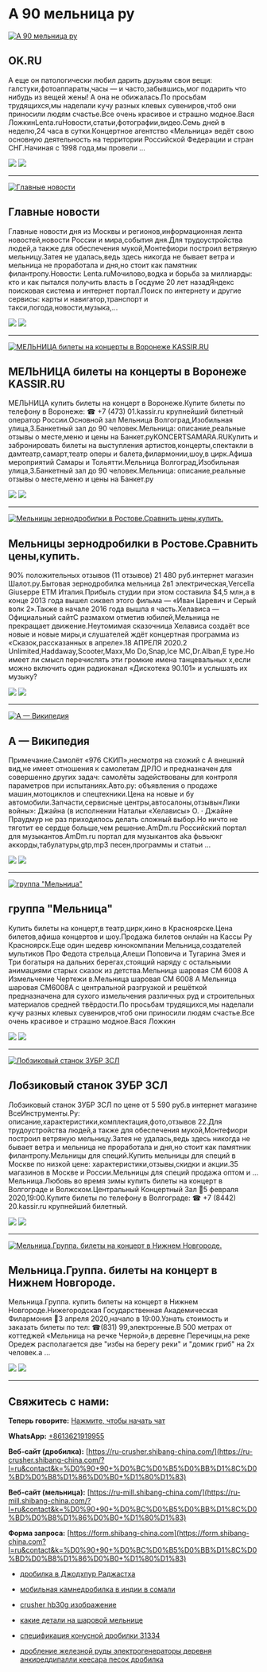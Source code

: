 # А 90 мельница ру

<a href="https://swt.shibang-china.com/?l=ru&img&k=%D0%90+90+%D0%BC%D0%B5%D0%BB%D1%8C%D0%BD%D0%B8%D1%86%D0%B0+%D1%80%D1%83" target="_blank">![А 90 мельница ру](http://static.shibang-china.com/all-800x300/1242.jpg)</a>

## OK.RU
А еще он патологически любил дарить друзьям свои вещи: галстуки,фотоаппараты,часы — и часто,забывшись,мог подарить что нибудь из вещей жены! А она не обижалась.По просьбам трудящихся,мы наделали кучу разных клевых сувениров,чтоб они приносили людям счастье.Все очень красивое и страшно модное.Вася ЛожкинLenta.ruНовости,статьи,фотографии,видео.Семь дней в неделю,24 часа в сутки.Концертное агентство &#171;Мельница&#187; ведёт свою основную деятельность на территории Российской Федерации и стран СНГ.Начиная с 1998 года,мы провели …


<a href="https://whatsapp.shibangsoft.com/WhatsApp.php" target="_blank" title="WhatsApp">![](http://static.shibang-china.com/icon/whatsapp.png)</a> <a href="https://swt.shibang-china.com/?l=ru&icon&k=%D0%90+90+%D0%BC%D0%B5%D0%BB%D1%8C%D0%BD%D0%B8%D1%86%D0%B0+%D1%80%D1%83" target="_blank">![](http://static.shibang-china.com/icon/chat-ru.png)</a>

---

<a href="https://swt.shibang-china.com/?l=ru&img&k=%D0%90+90+%D0%BC%D0%B5%D0%BB%D1%8C%D0%BD%D0%B8%D1%86%D0%B0+%D1%80%D1%83" target="_blank">![Главные новости](http://static.shibang-china.com/all-800x300/338.jpg)</a>

## Главные новости
Главные новости дня из Москвы и регионов,информационная лента новостей,новости России и мира,события дня.Для трудоустройства людей,а также для обеспечения мукой,Монтефиори построил ветряную мельницу.Затея не удалась,ведь здесь никогда не бывает ветра и мельница не проработала и дня,но стоит как памятник филантропу.Новости: Lenta.ruМочилово,водка и борьба за миллиарды: кто и как пытался получить власть в Госдуме 20 лет назадЯндекс поисковая система и интернет портал.Поиск по интернету и другие сервисы: карты и навигатор,транспорт и такси,погода,новости,музыка,…


<a href="https://whatsapp.shibangsoft.com/WhatsApp.php" target="_blank" title="WhatsApp">![](http://static.shibang-china.com/icon/whatsapp.png)</a> <a href="https://swt.shibang-china.com/?l=ru&icon&k=%D0%90+90+%D0%BC%D0%B5%D0%BB%D1%8C%D0%BD%D0%B8%D1%86%D0%B0+%D1%80%D1%83" target="_blank">![](http://static.shibang-china.com/icon/chat-ru.png)</a>

---

<a href="https://swt.shibang-china.com/?l=ru&img&k=%D0%90+90+%D0%BC%D0%B5%D0%BB%D1%8C%D0%BD%D0%B8%D1%86%D0%B0+%D1%80%D1%83" target="_blank">![МЕЛЬНИЦА билеты на концерты в Воронеже KASSIR.RU](http://static.shibang-china.com/all-800x300/1512.jpg)</a>

## МЕЛЬНИЦА билеты на концерты в Воронеже KASSIR.RU
МЕЛЬНИЦА купить билеты на концерт в Воронеже.Купите билеты по телефону в Воронеже: ☎ +7 (473) 01.kassir.ru крупнейший билетный оператор России.Основной зал Мельница Волгоград,Изобильная улица,3.Банкетный зал до 90 человек.Мельница: описание,реальные отзывы о месте,меню и цены на Банкет.руKONCERTSAMARA.RUКупить и забронировать билеты на выступления артистов,концерты,спектакли в дамтеатр,самарт,театр оперы и балета,филармонии,шоу,в цирк.Афиша мероприятий Самары и Тольятти.Мельница Волгоград,Изобильная улица,3.Банкетный зал до 90 человек.Мельница: описание,реальные отзывы о месте,меню и цены на Банкет.ру


<a href="https://whatsapp.shibangsoft.com/WhatsApp.php" target="_blank" title="WhatsApp">![](http://static.shibang-china.com/icon/whatsapp.png)</a> <a href="https://swt.shibang-china.com/?l=ru&icon&k=%D0%90+90+%D0%BC%D0%B5%D0%BB%D1%8C%D0%BD%D0%B8%D1%86%D0%B0+%D1%80%D1%83" target="_blank">![](http://static.shibang-china.com/icon/chat-ru.png)</a>

---

<a href="https://swt.shibang-china.com/?l=ru&img&k=%D0%90+90+%D0%BC%D0%B5%D0%BB%D1%8C%D0%BD%D0%B8%D1%86%D0%B0+%D1%80%D1%83" target="_blank">![Мельницы зернодробилки в Ростове.Сравнить цены,купить.](http://static.shibang-china.com/all-800x300/631.jpg)</a>

## Мельницы зернодробилки в Ростове.Сравнить цены,купить.
90% положительных отзывов (11 отзывов) 21 480 руб.интернет магазин Шалот.ру.Бытовая зернодробилка мельница 2в1 электрическая,Vercella Giuseppe ETM Италия.Прибыль студии при этом составила $4,5 млн,а в конце 2013 года вышел сиквел этого фильма — &#171;Иван Царевич и Серый волк 2&#187;.Также в начале 2016 года вышла я часть.Хелависа — Официальный сайтС размахом отметив юбилей,Мельница не прекращает движение.Неутомимая сказочница Хелависа создаёт все новые и новые миры,и слушателей ждёт концертная программа из &#171;Сказок,рассказанных в апреле&#187;.18 АПРЕЛЯ 2020.2 Unlimited,Haddaway,Scooter,Maxx,Mo Do,Snap,Ice MC,Dr.Alban,E type.Но имеет ли смысл перечислять эти громкие имена танцевальных х,если можно включить один радиоканал &#171;Дискотека 90.101&#187; и услышать их музыку?


<a href="https://whatsapp.shibangsoft.com/WhatsApp.php" target="_blank" title="WhatsApp">![](http://static.shibang-china.com/icon/whatsapp.png)</a> <a href="https://swt.shibang-china.com/?l=ru&icon&k=%D0%90+90+%D0%BC%D0%B5%D0%BB%D1%8C%D0%BD%D0%B8%D1%86%D0%B0+%D1%80%D1%83" target="_blank">![](http://static.shibang-china.com/icon/chat-ru.png)</a>

---

<a href="https://swt.shibang-china.com/?l=ru&img&k=%D0%90+90+%D0%BC%D0%B5%D0%BB%D1%8C%D0%BD%D0%B8%D1%86%D0%B0+%D1%80%D1%83" target="_blank">![А — Википедия](http://static.shibang-china.com/all-800x300/612.jpg)</a>

## А — Википедия
Примечание.Самолёт &#171;976 СКИП&#187;,несмотря на схожий с А внешний вид,не имеет отношения к самолетам ДРЛО и предназначен для совершенно других задач: самолёты задействованы для контроля параметров при испытаниях.Авто.ру: объявления о продаже машин,мотоциклов и спецтехники.Цена на новые и бу автомобили.Запчасти,сервисные центры,автосалоны,отзывы&#171;Лики войны&#187;: Джайна (в исполнении Натальи &#171;Хелависы&#187; О.&nbsp;&#0183;&#32;Джайне Праудмур не раз приходилось делать сложный выбор.Но ничто не тяготит ее сердце больше,чем решение.AmDm.ru Российский портал для музыкантов.AmDm.ru портал для музыкантов aka фьвьюкг аккорды,табулатуры,gtp,mp3 песен,программы и статьи …


<a href="https://whatsapp.shibangsoft.com/WhatsApp.php" target="_blank" title="WhatsApp">![](http://static.shibang-china.com/icon/whatsapp.png)</a> <a href="https://swt.shibang-china.com/?l=ru&icon&k=%D0%90+90+%D0%BC%D0%B5%D0%BB%D1%8C%D0%BD%D0%B8%D1%86%D0%B0+%D1%80%D1%83" target="_blank">![](http://static.shibang-china.com/icon/chat-ru.png)</a>

---

<a href="https://swt.shibang-china.com/?l=ru&img&k=%D0%90+90+%D0%BC%D0%B5%D0%BB%D1%8C%D0%BD%D0%B8%D1%86%D0%B0+%D1%80%D1%83" target="_blank">![группа &quot;Мельница&quot;](http://static.shibang-china.com/all-800x300/1138.jpg)</a>

## группа &quot;Мельница&quot;
Купить билеты на концерт,в театр,цирк,кино в Красноярске.Цена билетов,афиша концертов и шоу.Продажа билетов онлайн на Кассы Ру Красноярск.Еще один шедевр кинокомпании Мельница,создателей мультиков Про Федота стрельца,Алеши Поповича и Тугарина Змея и Три богатыря на дальних берегах,стоящий наряду с остальными анимациями старых сказок из детства.Мельница шаровая СМ 6008 А Измельчение Чертежи в.Мельница шаровая СМ 6008 А Мельница шаровая СМ6008А с центральной разгрузкой и решёткой предназначена для сухого измельчения различных руд и строительных материалов средней твёрдости.По просьбам трудящихся,мы наделали кучу разных клевых сувениров,чтоб они приносили людям счастье.Все очень красивое и страшно модное.Вася Ложкин


<a href="https://whatsapp.shibangsoft.com/WhatsApp.php" target="_blank" title="WhatsApp">![](http://static.shibang-china.com/icon/whatsapp.png)</a> <a href="https://swt.shibang-china.com/?l=ru&icon&k=%D0%90+90+%D0%BC%D0%B5%D0%BB%D1%8C%D0%BD%D0%B8%D1%86%D0%B0+%D1%80%D1%83" target="_blank">![](http://static.shibang-china.com/icon/chat-ru.png)</a>

---

<a href="https://swt.shibang-china.com/?l=ru&img&k=%D0%90+90+%D0%BC%D0%B5%D0%BB%D1%8C%D0%BD%D0%B8%D1%86%D0%B0+%D1%80%D1%83" target="_blank">![Лобзиковый станок ЗУБР ЗСЛ](http://static.shibang-china.com/all-800x300/1238.jpg)</a>

## Лобзиковый станок ЗУБР ЗСЛ
Лобзиковый станок ЗУБР ЗСЛ по цене от 5 590 руб.в интернет магазине ВсеИнструменты.Ру: описание,характеристики,комплектация,фото,отзывов 22.Для трудоустройства людей,а также для обеспечения мукой,Монтефиори построил ветряную мельницу.Затея не удалась,ведь здесь никогда не бывает ветра и мельница не проработала и дня,но стоит как памятник филантропу.Мельницы для специй.Купить мельницы для специй в Москве по низкой цене: характеристики,отзывы,скидки и акции.35 магазинов в Москве и России.Мельницы для специй продажа оптом и …Мельница.Любовь во время зимы купить билеты на концерт в Волгограде и Волжском.Центральный Концертный Зал 📅5 февраля 2020,19:00.Купите билеты по телефону в Волгограде: ☎ +7 (8442) 20.kassir.ru крупнейший билетный.


<a href="https://whatsapp.shibangsoft.com/WhatsApp.php" target="_blank" title="WhatsApp">![](http://static.shibang-china.com/icon/whatsapp.png)</a> <a href="https://swt.shibang-china.com/?l=ru&icon&k=%D0%90+90+%D0%BC%D0%B5%D0%BB%D1%8C%D0%BD%D0%B8%D1%86%D0%B0+%D1%80%D1%83" target="_blank">![](http://static.shibang-china.com/icon/chat-ru.png)</a>

---

<a href="https://swt.shibang-china.com/?l=ru&img&k=%D0%90+90+%D0%BC%D0%B5%D0%BB%D1%8C%D0%BD%D0%B8%D1%86%D0%B0+%D1%80%D1%83" target="_blank">![Мельница.Группа. билеты на концерт в Нижнем Новгороде.](http://static.shibang-china.com/all-800x300/162.jpg)</a>

## Мельница.Группа. билеты на концерт в Нижнем Новгороде.
Мельница.Группа. купить билеты на концерт в Нижнем Новгороде.Нижегородская Государственная Академическая Филармония 📅3 апреля 2020,начало в 19:00.Узнать стоимость и заказать билеты по тел: ☎(831) 99,электронные.В 500 метрах от коттеджей &#171;Мельница на речке Черной&#187;,в деревне Перечицы,на реке Оредеж располагается две &quot;избы на берегу реки&quot; и &quot;домик гриб&quot; на 2х человек.а …

<a href="https://whatsapp.shibangsoft.com/WhatsApp.php" target="_blank" title="WhatsApp">![](http://static.shibang-china.com/icon/whatsapp.png)</a> <a href="https://swt.shibang-china.com/?l=ru&icon&k=%D0%90+90+%D0%BC%D0%B5%D0%BB%D1%8C%D0%BD%D0%B8%D1%86%D0%B0+%D1%80%D1%83" target="_blank">![](http://static.shibang-china.com/icon/chat-ru.png)</a>

---
## Свяжитесь с нами:

**Теперь говорите:** [Нажмите, чтобы начать чат](https://swt.shibang-china.com?l=ru&contact&k=%D0%90+90+%D0%BC%D0%B5%D0%BB%D1%8C%D0%BD%D0%B8%D1%86%D0%B0+%D1%80%D1%83)

**WhatsApp:**  [+8613621919955](https://whatsapp.shibangsoft.com/WhatsApp.php)

**Веб-сайт (дробилка):** [https://ru-crusher.shibang-china.com/](https://ru-crusher.shibang-china.com/?l=ru&contact&k=%D0%90+90+%D0%BC%D0%B5%D0%BB%D1%8C%D0%BD%D0%B8%D1%86%D0%B0+%D1%80%D1%83)

**Веб-сайт (мельница):** [https://ru-mill.shibang-china.com/](https://ru-mill.shibang-china.com/?l=ru&contact&k=%D0%90+90+%D0%BC%D0%B5%D0%BB%D1%8C%D0%BD%D0%B8%D1%86%D0%B0+%D1%80%D1%83)

**Форма запроса:** [https://form.shibang-china.com](https://form.shibang-china.com?l=ru&contact&k=%D0%90+90+%D0%BC%D0%B5%D0%BB%D1%8C%D0%BD%D0%B8%D1%86%D0%B0+%D1%80%D1%83)

* [дробилка в Джодхпур Раджастха](../134/%D0%B4%D1%80%D0%BE%D0%B1%D0%B8%D0%BB%D0%BA%D0%B0%20%D0%B2%20%D0%94%D0%B6%D0%BE%D0%B4%D1%85%D0%BF%D1%83%D1%80%20%D0%A0%D0%B0%D0%B4%D0%B6%D0%B0%D1%81%D1%82%D1%85%D0%B0.md)

* [мобильная камнедробилка в индии в сомали](../135/%D0%BC%D0%BE%D0%B1%D0%B8%D0%BB%D1%8C%D0%BD%D0%B0%D1%8F%20%D0%BA%D0%B0%D0%BC%D0%BD%D0%B5%D0%B4%D1%80%D0%BE%D0%B1%D0%B8%D0%BB%D0%BA%D0%B0%20%D0%B2%20%D0%B8%D0%BD%D0%B4%D0%B8%D0%B8%20%D0%B2%20%D1%81%D0%BE%D0%BC%D0%B0%D0%BB%D0%B8.md)

* [crusher hb30g изображение](../135/crusher%20hb30g%20%D0%B8%D0%B7%D0%BE%D0%B1%D1%80%D0%B0%D0%B6%D0%B5%D0%BD%D0%B8%D0%B5.md)

* [какие детали на шаровой мельнице](../134/%D0%BA%D0%B0%D0%BA%D0%B8%D0%B5%20%D0%B4%D0%B5%D1%82%D0%B0%D0%BB%D0%B8%20%D0%BD%D0%B0%20%D1%88%D0%B0%D1%80%D0%BE%D0%B2%D0%BE%D0%B9%20%D0%BC%D0%B5%D0%BB%D1%8C%D0%BD%D0%B8%D1%86%D0%B5.md)

* [спецификация конусной дробилки 31334](../133/%D1%81%D0%BF%D0%B5%D1%86%D0%B8%D1%84%D0%B8%D0%BA%D0%B0%D1%86%D0%B8%D1%8F%20%D0%BA%D0%BE%D0%BD%D1%83%D1%81%D0%BD%D0%BE%D0%B9%20%D0%B4%D1%80%D0%BE%D0%B1%D0%B8%D0%BB%D0%BA%D0%B8%2031334.md)

* [дробление железной руды электрогенераторы деревня анкиреддипалли кеесара песок дробилка](../132/%D0%B4%D1%80%D0%BE%D0%B1%D0%BB%D0%B5%D0%BD%D0%B8%D0%B5%20%D0%B6%D0%B5%D0%BB%D0%B5%D0%B7%D0%BD%D0%BE%D0%B9%20%D1%80%D1%83%D0%B4%D1%8B%20%D1%8D%D0%BB%D0%B5%D0%BA%D1%82%D1%80%D0%BE%D0%B3%D0%B5%D0%BD%D0%B5%D1%80%D0%B0%D1%82%D0%BE%D1%80%D1%8B%20%D0%B4%D0%B5%D1%80%D0%B5%D0%B2%D0%BD%D1%8F%20%D0%B0%D0%BD%D0%BA%D0%B8%D1%80%D0%B5%D0%B4%D0%B4%D0%B8%D0%BF%D0%B0%D0%BB%D0%BB%D0%B8%20%D0%BA%D0%B5%D0%B5%D1%81%D0%B0%D1%80%D0%B0%20%D0%BF%D0%B5%D1%81%D0%BE%D0%BA%20%D0%B4%D1%80%D0%BE%D0%B1%D0%B8%D0%BB%D0%BA%D0%B0.md)